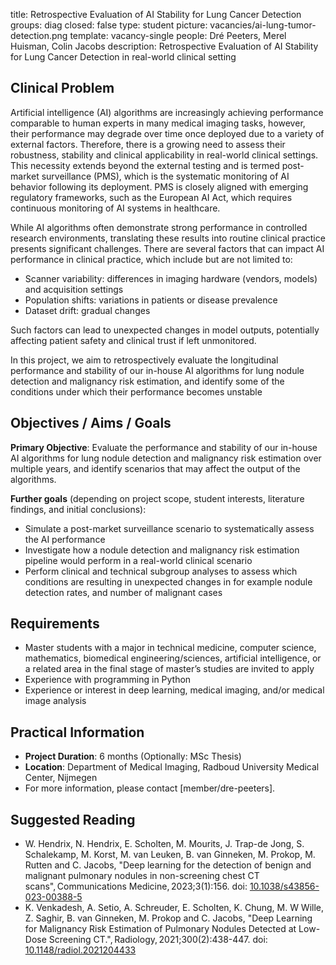 title: Retrospective Evaluation of AI Stability for Lung Cancer Detection
groups: diag
closed: false
type: student
picture: vacancies/ai-lung-tumor-detection.png
template: vacancy-single
people: Dré Peeters, Merel Huisman, Colin Jacobs
description: Retrospective Evaluation of AI Stability for Lung Cancer Detection in real-world clinical setting

## Clinical Problem

Artificial intelligence (AI) algorithms are increasingly achieving performance comparable to human experts in many medical imaging tasks, however, their performance may degrade over time once deployed due to a variety of external factors. Therefore, there is a growing need to assess their robustness, stability and clinical applicability in real-world clinical settings. This necessity extends beyond the external testing and is termed post-market surveillance (PMS), which is the systematic monitoring of AI behavior following its deployment. PMS is closely aligned with emerging regulatory frameworks, such as the European AI Act, which requires continuous monitoring of AI systems in healthcare. 

While AI algorithms often demonstrate strong performance in controlled research environments, translating these results into routine clinical practice presents significant challenges. There are several factors that can impact AI performance in clinical practice, which include but are not limited to: <br>
- Scanner variability: differences in imaging hardware (vendors, models) and acquisition settings<br>
- Population shifts: variations in patients or disease prevalence<br>
- Dataset drift: gradual changes<br>

Such factors can lead to unexpected changes in model outputs, potentially affecting patient safety and clinical trust if left unmonitored.  

In this project, we aim to retrospectively evaluate the longitudinal performance and stability of our in-house AI algorithms for lung nodule detection and malignancy risk estimation, and identify some of the conditions under which their performance becomes unstable

## Objectives / Aims / Goals

**Primary Objective**:
Evaluate the performance and stability of our in-house AI algorithms for lung nodule detection and malignancy risk estimation over multiple years, and identify scenarios that may affect the output of the algorithms. 

**Further goals** (depending on project scope, student interests, literature findings, and initial conclusions):<br>
- Simulate a post-market surveillance scenario to systematically assess the AI performance<br>
- Investigate how a nodule detection and malignancy risk estimation pipeline would perform in a real-world clinical scenario<br>
- Perform clinical and technical subgroup analyses to assess which conditions are resulting in unexpected changes in for example nodule detection rates, and number of malignant cases<br>


## Requirements

- Master students with a major in technical medicine, computer science, mathematics, biomedical engineering/sciences, artificial intelligence, or a related area in the final stage of master’s studies are invited to apply<br>
- Experience with programming in Python<br>
- Experience or interest in deep learning, medical imaging, and/or medical image analysis<br>

## Practical Information

- **Project Duration**: 6 months (Optionally: MSc Thesis)
- **Location**: Department of Medical Imaging, Radboud University Medical Center, Nijmegen
- For more information, please contact [member/dre-peeters].

## Suggested Reading

- W. Hendrix, N. Hendrix, E. Scholten, M. Mourits, J. Trap-de Jong, S. Schalekamp, M. Korst, M. van Leuken, B. van Ginneken, M. Prokop, M. Rutten and C. Jacobs, "Deep learning for the detection of benign and malignant pulmonary nodules in non-screening chest CT scans", Communications Medicine, 2023;3(1):156. doi: [10.1038/s43856-023-00388-5](https://doi.org/10.1038/s43856-023-00388-5)
- K. Venkadesh, A. Setio, A. Schreuder, E. Scholten, K. Chung, M. W Wille, Z. Saghir, B. van Ginneken, M. Prokop and C. Jacobs, "Deep Learning for Malignancy Risk Estimation of Pulmonary Nodules Detected at Low-Dose Screening CT.", Radiology, 2021;300(2):438-447. doi: [10.1148/radiol.2021204433](https://doi.org/10.1148/radiol.2021204433)
